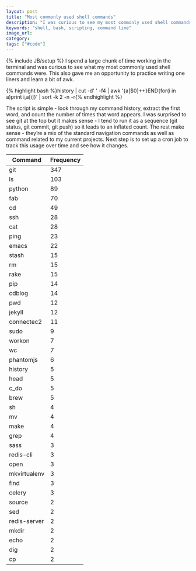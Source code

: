 ```yaml
---
layout: post
title: "Most commonly used shell commands"
description: "I was curious to see my most commonly used shell commands so wrote a quick awk/shell script to figure that out. Let me know what you find."
keywords: "shell, bash, scripting, command line"
image_url:
category:
tags: ["#code"]
---
```

{% include JB/setup %}
I spend a large chunk of time working in the terminal and was curious to see what my most commonly used shell commands were. This also gave me an opportunity to practice writing one liners and learn a bit of awk.

{% highlight bash %}history | cut -d' ' -f4 | awk '{a[$0]++}END{for(i in a)print i,a[i]}' | sort -k 2 -n -r{% endhighlight %}

The script is simple - look through my command history, extract the first word, and count the number of times that word appears. I was surprised to see git at the top but it makes sense - I tend to run it as a sequence (git status, git commit, git push) so it leads to an inflated count. The rest make sense - they’re a mix of the standard navigation commands as well as command related to my current projects. Next step is to set up a cron job to track this usage over time and see how it changes.

<table class="table"><thead><tr><th>Command</th><th>Frequency</th></tr></thead><tbody><tr><td>git</td><td>347</td></tr><tr><td>ls</td><td>103</td></tr><tr><td>python</td><td>89</td></tr><tr><td>fab</td><td>70</td></tr><tr><td>cd</td><td>49</td></tr><tr><td>ssh</td><td>28</td></tr><tr><td>cat</td><td>28</td></tr><tr><td>ping</td><td>23</td></tr><tr><td>emacs</td><td>22</td></tr><tr><td>stash</td><td>15</td></tr><tr><td>rm</td><td>15</td></tr><tr><td>rake</td><td>15</td></tr><tr><td>pip</td><td>14</td></tr><tr><td>cdblog</td><td>14</td></tr><tr><td>pwd</td><td>12</td></tr><tr><td>jekyll</td><td>12</td></tr><tr><td>connectec2</td><td>11</td></tr><tr><td>sudo</td><td>9</td></tr><tr><td>workon</td><td>7</td></tr><tr><td>wc</td><td>7</td></tr><tr><td>phantomjs</td><td>6</td></tr><tr><td>history</td><td>5</td></tr><tr><td>head</td><td>5</td></tr><tr><td>c_do</td><td>5</td></tr><tr><td>brew</td><td>5</td></tr><tr><td>sh</td><td>4</td></tr><tr><td>mv</td><td>4</td></tr><tr><td>make</td><td>4</td></tr><tr><td>grep</td><td>4</td></tr><tr><td>sass</td><td>3</td></tr><tr><td>redis-cli</td><td>3</td></tr><tr><td>open</td><td>3</td></tr><tr><td>mkvirtualenv</td><td>3</td></tr><tr><td>find</td><td>3</td></tr><tr><td>celery</td><td>3</td></tr><tr><td>source</td><td>2</td></tr><tr><td>sed</td><td>2</td></tr><tr><td>redis-server</td><td>2</td></tr><tr><td>mkdir</td><td>2</td></tr><tr><td>echo</td><td>2</td></tr><tr><td>dig</td><td>2</td></tr><tr><td>cp</td><td>2</td></tr></tbody></table>